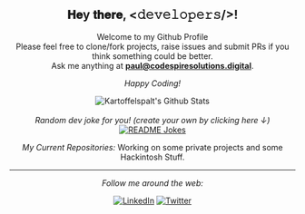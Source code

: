 <div align="center">
<h2> 𝐇𝐞y 𝐭𝐡𝐞𝐫𝐞, <𝚍𝚎𝚟𝚎𝚕𝚘𝚙𝚎𝚛𝚜/>!</h2>
</div>

<div align="center">

Welcome to my Github Profile <br>
Please feel free to clone/fork projects, raise issues and submit PRs if you think something could be better. <br>
Ask me anything at <a href="mailto:paul@codespiresolutions.digital"><b>paul@codespiresolutions.digital</b></a>.<br>

<i>Happy Coding!</i>

</div>

<div align="center">

<img align="center" src="https://github-readme-stats.vercel.app/api?username=Kartoffelspalt&include_all_commits=true&count_private=true&show_icons=true&line_height=20&title_color=7A7ADB&icon_color=2234AE&text_color=D3D3D3&bg_color=0,000000,130F40" alt="Kartoffelspalt's Github Stats">

</br>
</br>
<i>Random dev joke for you! (create your own by clicking here ↓)</i><br>
<a href="https://readme-jokes.vercel.app"><img align="center" src="https://readme-jokes.vercel.app/api?bgColor=%23073b4c&textColor=%2306d6a0&aColor=%2306d6a0&borderColor=%2306d6a0" alt="README Jokes"></a>

<i>My Current Repositories:</i>
<a>Working on some private projects and some Hackintosh Stuff.</a>

---

<i>Follow me around the web:</i><br>

<a href="https://www.linkedin.com/in/paulbodach" target="_blank"><img src="https://img.shields.io/badge/LinkedIn-%230077B5.svg?&style=flat-square&logo=linkedin&logoColor=white" alt="LinkedIn"></a>
<a href="https://x.com/com_css_apps" target="_blank"><img src="https://img.shields.io/badge/Twitter-%231DA1F2.svg?&style=flat-square&logo=twitter&logoColor=white" alt="Twitter"></a>

</div>
